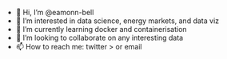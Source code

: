 - 👋 Hi, I’m @eamonn-bell
- 👀 I’m interested in data science, energy markets, and data viz
- 🌱 I’m currently learning docker and containerisation
- 💞️ I’m looking to collaborate on any interesting data
- 📫 How to reach me:  twitter >   or  email

<!---
eamonn-bell/eamonn-bell is a ✨ special ✨ repository because its `README.md` (this file) appears on your GitHub profile.
You can click the Preview link to take a look at your changes.
--->
